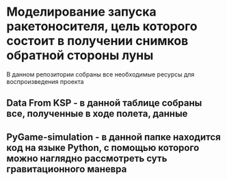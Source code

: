 # Моделирование запуска ракетоносителя, цель которого состоит в получении снимков обратной стороны луны

В данном репозитории собраны все необходимые ресурсы для воспроизведения проекта

## Data From KSP - в данной таблице собраны все, полученные в ходе полета, данные

## PyGame-simulation - в данной папке находится код на языке Python, с помощью которого можно наглядно рассмотреть суть гравитационного маневра
